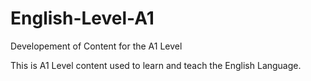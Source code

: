 # English-Level-A1
Developement of Content for the A1 Level

This is A1 Level content used to learn and teach the English Language.
